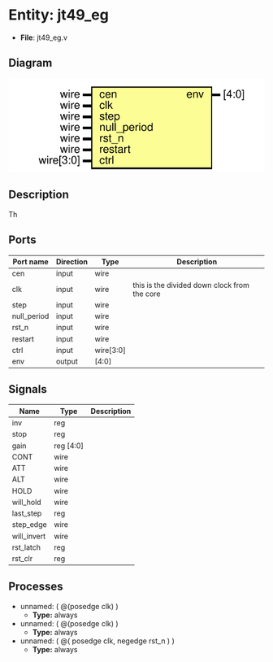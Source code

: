 # Entity: jt49_eg

- **File**: jt49_eg.v
## Diagram

![Diagram](jt49_eg.svg "Diagram")
## Description

  Th

## Ports

| Port name   | Direction | Type      | Description                                  |
| ----------- | --------- | --------- | -------------------------------------------- |
| cen         | input     | wire      |                                              |
| clk         | input     | wire      | this is the divided down clock from the core |
| step        | input     | wire      |                                              |
| null_period | input     | wire      |                                              |
| rst_n       | input     | wire      |                                              |
| restart     | input     | wire      |                                              |
| ctrl        | input     | wire[3:0] |                                              |
| env         | output    | [4:0]     |                                              |
## Signals

| Name        | Type      | Description |
| ----------- | --------- | ----------- |
| inv         | reg       |             |
| stop        | reg       |             |
| gain        | reg [4:0] |             |
| CONT        | wire      |             |
| ATT         | wire      |             |
| ALT         | wire      |             |
| HOLD        | wire      |             |
| will_hold   | wire      |             |
| last_step   | reg       |             |
| step_edge   | wire      |             |
| will_invert | wire      |             |
| rst_latch   | reg       |             |
| rst_clr     | reg       |             |
## Processes
- unnamed: ( @(posedge clk) )
  - **Type:** always
- unnamed: ( @(posedge clk) )
  - **Type:** always
- unnamed: ( @( posedge clk, negedge rst_n ) )
  - **Type:** always
